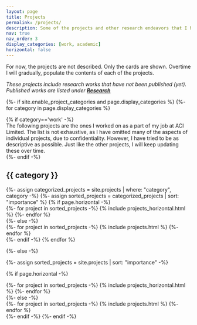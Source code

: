 ```yaml
---
layout: page
title: Projects
permalink: /projects/
description: Some of the projects and other research endeavors that I have worked on.  
nav: true
nav_order: 3
display_categories: [work, academic]
horizontal: false
---
```


For now, the projects are not described. Only the cards are shown. Overtime I will gradually, populate the contents of each of the projects. 

*These projects include research works that have not been published (yet). Published works are listed under [__Research__](/research/)*

<!-- pages/projects.md -->
<div class="projects">
{%- if site.enable_project_categories and page.display_categories %}
  <!-- Display categorized projects -->
  {%- for category in page.display_categories %}
  
  {% if category=='work' -%}
  <br>
  The following projects are the ones I worked on as a part of my job at ACI Limited. The list is not exhaustive, as I have omitted many of the aspects of individual projects, due to confidentiality. However, I have tried to be as descriptive as possible. Just like the other projects, I will keep updating these over time.  
  {%- endif -%}
  <h2 class="category">{{ category }}</h2>
  {%- assign categorized_projects = site.projects | where: "category", category -%}
  {%- assign sorted_projects = categorized_projects | sort: "importance" %}
  <!-- Generate cards for each project -->
  {% if page.horizontal -%}
  <div class="container">
    <div class="row row-cols-2">
    {%- for project in sorted_projects -%}
      {% include projects_horizontal.html %}
    {%- endfor %}
    </div>
  </div>
  {%- else -%}
  <div class="grid">
    {%- for project in sorted_projects -%}
      {% include projects.html %}
    {%- endfor %}
  </div>
  {%- endif -%}
  {% endfor %}

{%- else -%}
<!-- Display projects without categories -->
  {%- assign sorted_projects = site.projects | sort: "importance" -%}
  <!-- Generate cards for each project -->
  {% if page.horizontal -%}
  <div class="container">
    <div class="row row-cols-2">
    {%- for project in sorted_projects -%}
      {% include projects_horizontal.html %}
    {%- endfor %}
    </div>
  </div>
  {%- else -%}
  <div class="grid">
    {%- for project in sorted_projects -%}
      {% include projects.html %}
    {%- endfor %}
  </div>
  {%- endif -%}
{%- endif -%}
</div>
